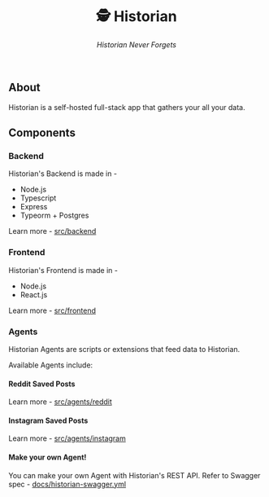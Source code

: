 <h1 align="center">🕵️  Historian</h1>
<div align="center">
<em>Historian Never Forgets</em> <br>
<br> <br>
</div>

## About

Historian is a self-hosted full-stack app that gathers your all your data.

## Components

### Backend

Historian's Backend is made in -

-   Node.js
-   Typescript
-   Express
-   Typeorm + Postgres

Learn more - [src/backend](src/backend)

### Frontend

Historian's Frontend is made in -

-   Node.js
-   React.js

Learn more - [src/frontend](src/frontend)

### Agents

Historian Agents are scripts or extensions that feed data to Historian.

Available Agents include:

#### Reddit Saved Posts

Learn more - [src/agents/reddit](src/agents/reddit)

#### Instagram Saved Posts

Learn more - [src/agents/instagram](src/agents/instagram)

#### Make your own Agent!

You can make your own Agent with Historian's REST API. Refer to Swagger spec - [docs/historian-swagger.yml](docs/historian-swagger.yml)
